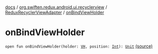 [docs](../../index.md) / [org.swiften.redux.android.ui.recyclerview](../index.md) / [ReduxRecyclerViewAdapter](index.md) / [onBindViewHolder](./on-bind-view-holder.md)

# onBindViewHolder

`open fun onBindViewHolder(holder: `[`VH`](index.md#VH)`, position: `[`Int`](https://kotlinlang.org/api/latest/jvm/stdlib/kotlin/-int/index.html)`): `[`Unit`](https://kotlinlang.org/api/latest/jvm/stdlib/kotlin/-unit/index.html) [(source)](https://github.com/protoman92/KotlinRedux/tree/master/android/android-recyclerview/src/main/java/org/swiften/redux/android/ui/recyclerview/RecyclerAdapter.kt#L30)